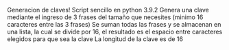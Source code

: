 
Generacion de claves!
Script sencillo en python 3.9.2
Genera una clave mediante el ingreso de 3 frases del tamaño que necesites (minimo 16 caracteres entre las 3 frases)
Se suman todas las frases y se almacenan en una lista, la cual se divide por 16, el resultado es el espacio entre caracteres elegidos para que sea la clave
La longitud de la clave es de 16
